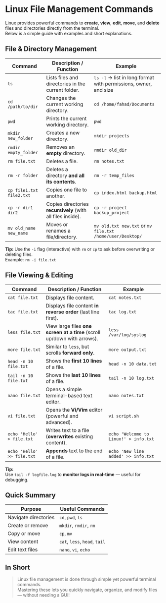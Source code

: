 # Linux File Management Commands

Linux provides powerful commands to **create**, **view**, **edit**, **move**, and **delete** files and directories directly from the terminal.  
Below is a simple guide with examples and short explanations.

## File & Directory Management

| **Command** | **Description / Function** | **Example** |
|--------------|-----------------------------|--------------|
| `ls` | Lists files and directories in the current folder. | `ls -l` → list in long format with permissions, owner, and size |
| `cd /path/to/dir` | Changes the current working directory. | `cd /home/fahad/Documents` |
| `pwd` | Prints the current working directory. | `pwd` |
| `mkdir new_folder` | Creates a new directory. | `mkdir projects` |
| `rmdir empty_folder` | Removes an **empty** directory. | `rmdir old_dir` |
| `rm file.txt` | Deletes a file. | `rm notes.txt` |
| `rm -r folder` | Deletes a directory **and all its contents**. | `rm -r temp_files` |
| `cp file1.txt file2.txt` | Copies one file to another. | `cp index.html backup.html` |
| `cp -r dir1 dir2` | Copies directories **recursively** (with all files inside). | `cp -r project backup_project` |
| `mv old_name new_name` | Moves or renames a file/directory. | `mv old.txt new.txt` or `mv file.txt /home/user/Desktop/` |

**Tip:** Use the `-i` flag (interactive) with `rm` or `cp` to ask before overwriting or deleting files.  
Example: `rm -i file.txt`

## File Viewing & Editing

| **Command** | **Description / Function** | **Example** |
|--------------|-----------------------------|--------------|
| `cat file.txt` | Displays file content. | `cat notes.txt` |
| `tac file.txt` | Displays file content **in reverse order** (last line first). | `tac log.txt` |
| `less file.txt` | View large files **one screen at a time** (scroll up/down with arrows). | `less /var/log/syslog` |
| `more file.txt` | Similar to `less`, but scrolls **forward only**. | `more output.txt` |
| `head -n 10 file.txt` | Shows the **first 10 lines** of a file. | `head -n 10 data.txt` |
| `tail -n 10 file.txt` | Shows the **last 10 lines** of a file. | `tail -n 10 log.txt` |
| `nano file.txt` | Opens a simple terminal-based text editor. | `nano notes.txt` |
| `vi file.txt` | Opens the **Vi/Vim** editor (powerful and advanced). | `vi script.sh` |
| `echo 'Hello' > file.txt` | Writes text to a file (**overwrites** existing content). | `echo 'Welcome to Linux!' > info.txt` |
| `echo 'Hello' >> file.txt` | **Appends** text to the end of a file. | `echo 'New line added' >> info.txt` |

**Tip:**  
Use `tail -f logfile.log` to **monitor logs in real-time** — useful for debugging.

## Quick Summary

| **Purpose** | **Useful Commands** |
|--------------|---------------------|
| Navigate directories | `cd`, `pwd`, `ls` |
| Create or remove | `mkdir`, `rmdir`, `rm` |
| Copy or move | `cp`, `mv` |
| View content | `cat`, `less`, `head`, `tail` |
| Edit text files | `nano`, `vi`, `echo` |

## In Short

> Linux file management is done through simple yet powerful terminal commands.  
> Mastering these lets you quickly navigate, organize, and modify files — without needing a GUI!
